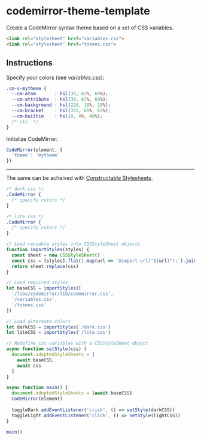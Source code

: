 # codemirror-theme-template
Create a CodeMirror syntax theme based on a set of CSS variables.
```html
<link rel="stylesheet" href="variables.css">
<link rel="stylesheet" href="tokens.css">
```
## Instructions
Specify your colors (see *variables.css*):
```css
.cm-s-mytheme {
  --cm-atom       : hsl(39, 67%, 69%);
  --cm-attribute  : hsl(39, 67%, 69%);
  --cm-background : hsl(220, 10%, 18%);
  --cm-bracket    : hsl(355, 65%, 65%);
  --cm-builtin    : hsl(0, 0%, 40%);
  /* etc. */
}
```

Initialize CodeMirror:
```js
CodeMirror(element, {
  'theme': 'mytheme'
})
```
----
The same can be acheived with [Constructable Stylesheets](https://wicg.github.io/construct-stylesheets/).


```css
/* dark.css */
.CodeMirror {
  /* specify colors */
}
```
```css
/* lite.css */
.CodeMirror {
  /* specify colors */
}
```
```js
// Load reusable styles into CSSStyleSheet objects
function importStyles(styles) {
  const sheet = new CSSStyleSheet()
  const css = [styles].flat().map(url => `@import url("${url}");`).join('\n')
  return sheet.replace(css)
}

// Load required styles
let baseCSS = importStyles([
  '/libs/codemirror/lib/codemirror.css',
  '/variables.css',
  '/tokens.css'
])

// Load alternate colors
let darkCSS = importStyles('/dark.css')
let liteCSS = importStyles('/lite.css')

// Redefine css variables with a CSSStyleSheet object
async function setStyle(css) {
  document.adoptedStyleSheets = [
    await baseCSS,
    await css
  ]
}

async function main() {
  document.adoptedStyleSheets = [await baseCSS]
  CodeMirror(element)
  
  toggleDark.addEventListener('click', () => setStyle(darkCSS))
  toggleLight.addEventListener('click', () => setStyle(lightCSS))
}

main()
```

